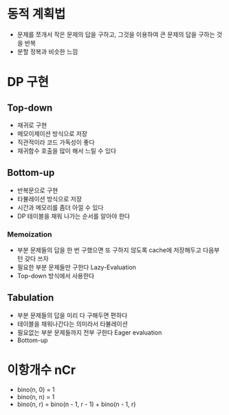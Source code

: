 # 동적 계획법

- 문제를 쪼개서 작은 문제의 답을 구하고, 그것을 이용하여 큰 문제의 답을 구하는 것을 반복
- 분할 정복과 비슷한 느낌

# DP 구현

## Top-down

- 재귀로 구현
- 메모이제이션 방식으로 저장
- 직관적이라 코드 가독성이 좋다
- 재귀함수 호출을 많이 해서 느릴 수 있다

## Bottom-up

- 반복문으로 구현
- 타뷸레이션 방식으로 저장
- 시간과 메모리를 좀더 아낄 수 있다
- DP 테이블을 채워 나가는 순서를 알아야 한다

### Memoization

- 부분 문제들의 답을 한 번 구했으면 또 구하지 않도록 cache에 저장해두고 다음부턴 갖다 쓰자
- 필요한 부분 문제들만 구한다 Lazy-Evaluation
- Top-down 방식에서 사용한다

## Tabulation

- 부분 문제들의 답을 미리 다 구해두면 편하다
- 테이블을 채워나간다는 의미라서 타뷸레이션
- 필요없는 부분 문제들까지 전부 구한다 Eager evaluation
- Bottom-up

# 이항개수 nCr

- bino(n, 0) = 1
- bino(n, n) = 1
- bino(n, r) = bino(n - 1, r - 1) + bino(n - 1, r)
